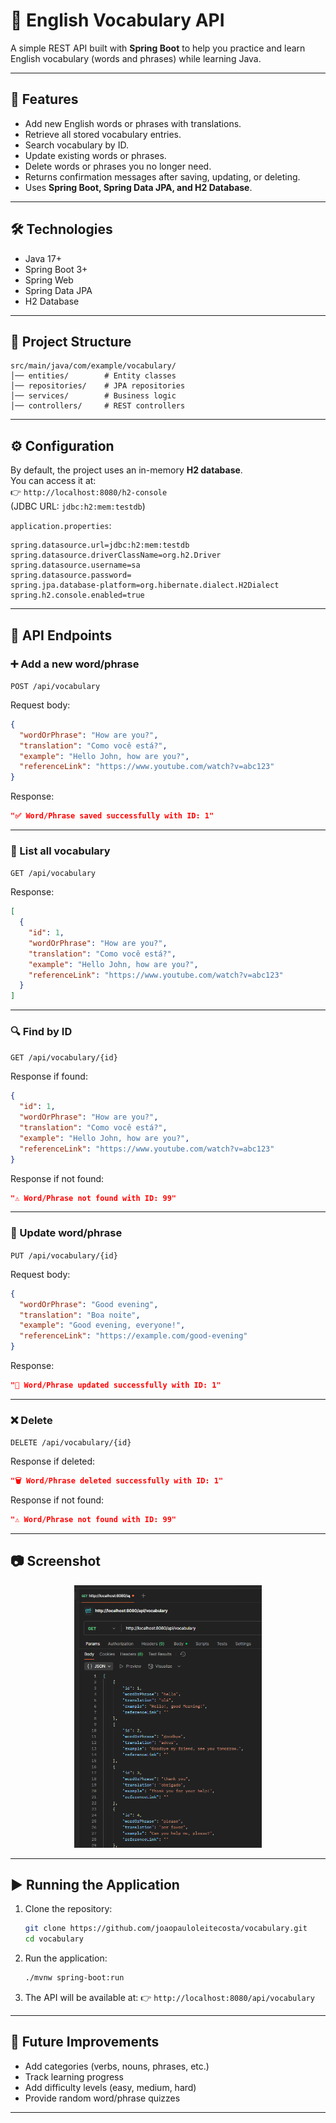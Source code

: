 # 📘 English Vocabulary API

A simple REST API built with **Spring Boot** to help you practice and learn English vocabulary (words and phrases) while learning Java.

---

## 🚀 Features
- Add new English words or phrases with translations.
- Retrieve all stored vocabulary entries.
- Search vocabulary by ID.
- Update existing words or phrases.
- Delete words or phrases you no longer need.
- Returns confirmation messages after saving, updating, or deleting.
- Uses **Spring Boot, Spring Data JPA, and H2 Database**.

---

## 🛠️ Technologies
- Java 17+
- Spring Boot 3+
- Spring Web
- Spring Data JPA
- H2 Database

---

## 📂 Project Structure

```
src/main/java/com/example/vocabulary/
│── entities/        # Entity classes
│── repositories/    # JPA repositories
│── services/        # Business logic
│── controllers/     # REST controllers
```

---

## ⚙️ Configuration

By default, the project uses an in-memory **H2 database**.  
You can access it at:  
👉 `http://localhost:8080/h2-console`  
(JDBC URL: `jdbc:h2:mem:testdb`)

`application.properties`:
```properties
spring.datasource.url=jdbc:h2:mem:testdb
spring.datasource.driverClassName=org.h2.Driver
spring.datasource.username=sa
spring.datasource.password=
spring.jpa.database-platform=org.hibernate.dialect.H2Dialect
spring.h2.console.enabled=true
```

---

## 📌 API Endpoints

### ➕ Add a new word/phrase
`POST /api/vocabulary`

Request body:
```json
{
  "wordOrPhrase": "How are you?",
  "translation": "Como você está?",
  "example": "Hello John, how are you?",
  "referenceLink": "https://www.youtube.com/watch?v=abc123"
}
```

Response:
```json
"✅ Word/Phrase saved successfully with ID: 1"
```

---

### 📖 List all vocabulary
`GET /api/vocabulary`

Response:
```json
[
  {
    "id": 1,
    "wordOrPhrase": "How are you?",
    "translation": "Como você está?",
    "example": "Hello John, how are you?",
    "referenceLink": "https://www.youtube.com/watch?v=abc123"
  }
]
```

---

### 🔍 Find by ID
`GET /api/vocabulary/{id}`

Response if found:
```json
{
  "id": 1,
  "wordOrPhrase": "How are you?",
  "translation": "Como você está?",
  "example": "Hello John, how are you?",
  "referenceLink": "https://www.youtube.com/watch?v=abc123"
}
```

Response if not found:
```json
"⚠️ Word/Phrase not found with ID: 99"
```

---

### 🔄 Update word/phrase
`PUT /api/vocabulary/{id}`

Request body:
```json
{
  "wordOrPhrase": "Good evening",
  "translation": "Boa noite",
  "example": "Good evening, everyone!",
  "referenceLink": "https://example.com/good-evening"
}
```

Response:
```json
"🔄 Word/Phrase updated successfully with ID: 1"
```

---

### ❌ Delete
`DELETE /api/vocabulary/{id}`

Response if deleted:
```json
"🗑️ Word/Phrase deleted successfully with ID: 1"
```

Response if not found:
```json
"⚠️ Word/Phrase not found with ID: 99"
```

---

## 📷 Screenshot

<p align="center">
  <img src="https://github.com/joaopauloleitecosta/vocabulary/blob/main/api.png" width="300" alt="GET request">
</p>

---

## ▶️ Running the Application

1. Clone the repository:
   ```bash
   git clone https://github.com/joaopauloleitecosta/vocabulary.git
   cd vocabulary
   ```

2. Run the application:
   ```bash
   ./mvnw spring-boot:run
   ```

3. The API will be available at:
   👉 `http://localhost:8080/api/vocabulary`

---

## 🎯 Future Improvements
- Add categories (verbs, nouns, phrases, etc.)
- Track learning progress
- Add difficulty levels (easy, medium, hard)
- Provide random word/phrase quizzes

---
